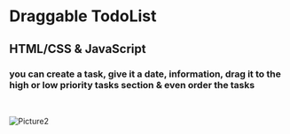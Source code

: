 # Draggable TodoList
## HTML/CSS & JavaScript
### you can create a task, give it a date, information, drag it to the high or low priority tasks section & even order the tasks

<br>

![Picture2](https://github.com/KamyarGanjian/simple-Todo-List-JS/assets/145255798/182d45c2-e6d2-42fe-8018-05e4f5367a15)
